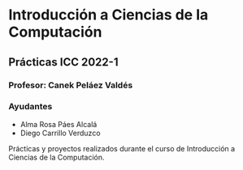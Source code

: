 Introducción a Ciencias de la Computación
=========================================

Prácticas ICC 2022-1
-------------------------------------------

### Profesor: Canek Peláez Valdés

### Ayudantes

* Alma Rosa Páes Alcalá
* Diego Carrillo Verduzco

Prácticas y proyectos realizados durante el curso de Introducción a Ciencias de la Computación.
